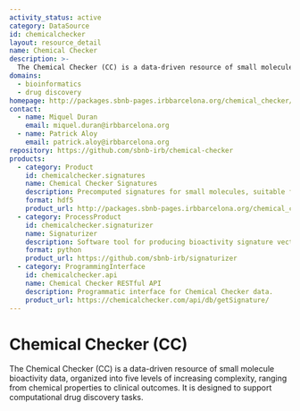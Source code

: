 ```yaml
---
activity_status: active
category: DataSource
id: chemicalchecker
layout: resource_detail
name: Chemical Checker
description: >-
  The Chemical Checker (CC) is a data-driven resource of small molecule bioactivity data, organized into five levels of increasing complexity, ranging from chemical properties to clinical outcomes. It is designed to support computational drug discovery tasks.
domains:
  - bioinformatics
  - drug discovery
homepage: http://packages.sbnb-pages.irbbarcelona.org/chemical_checker/
contact:
  - name: Miquel Duran
    email: miquel.duran@irbbarcelona.org
  - name: Patrick Aloy
    email: patrick.aloy@irbbarcelona.org
repository: https://github.com/sbnb-irb/chemical-checker
products:
  - category: Product
    id: chemicalchecker.signatures
    name: Chemical Checker Signatures
    description: Precomputed signatures for small molecules, suitable for machine learning.
    format: hdf5
    product_url: http://packages.sbnb-pages.irbbarcelona.org/chemical_checker/signaturization.html
  - category: ProcessProduct
    id: chemicalchecker.signaturizer
    name: Signaturizer
    description: Software tool for producing bioactivity signature vectors.
    format: python
    product_url: https://github.com/sbnb-irb/signaturizer
  - category: ProgrammingInterface
    id: chemicalchecker.api
    name: Chemical Checker RESTful API
    description: Programmatic interface for Chemical Checker data.
    product_url: https://chemicalchecker.com/api/db/getSignature/
---
```


# Chemical Checker (CC)

The Chemical Checker (CC) is a data-driven resource of small molecule bioactivity data, organized into five levels of increasing complexity, ranging from chemical properties to clinical outcomes. It is designed to support computational drug discovery tasks.